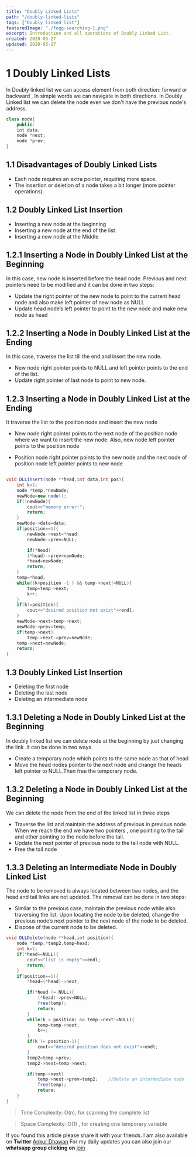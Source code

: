 ```yaml
---
title: "Doubly Linked Lists"
path: "/doubly-linked-lists"
tags: ["Doubly linked list"]
featuredImage: "./fogg-searching-1.png"
excerpt: Introduction and all operations of Doubly Linked List.
created: 2020-05-27
updated: 2020-05-27
---
```


# 1 Doubly Linked Lists
In Doubly linked list we can access element from both direction: forward or backward , In simple words we can navigate in both directions.
In Doubly Linked list we can delete the node even we don't have the previous node's address.

```java
class node{
    public:
    int data;
    node *next;
    node *prev;
}
``` 
## 1.1 Disadvantages of Doubly Linked Lists
*  Each	node	requires	an	extra	pointer,	requiring	more	space.
*  The	insertion	or	deletion	of	a	node	takes	a	bit	longer	(more	pointer	operations).


## 1.2 Doubly Linked List Insertion

* Inserting a new node at the beginning
* Inserting a new node at the end of the list 
* Inserting a new node at the Middle

## 1.2.1 Inserting a Node in Doubly Linked List at the Beginning

In	this	case,	new	node	is	inserted	before	the	head	node.	Previous	and	next	pointers	need	to	be modified	and	it	can	be	done	in	two	steps:
*  Update	the	right	pointer	of	the	new	node	to	point	to	the	current	head	node	and	also	make	left	pointer	of	new	node	as	NULL
* Update	head	node’s	left	pointer	to	point	to	the	new	node	and	make	new	node	as head

## 1.2.2 Inserting a Node in Doubly Linked List at the Ending

In	this	case,	traverse	the	list	till	the	end	and	insert	the	new	node. 
* New	node	right	pointer	points	to	NULL	and	left	pointer	points	to	the	end	of	the	list.
* Update	right	pointer	of	last	node	to	point	to	new	node.

## 1.2.3 Inserting a Node in Doubly Linked List at the Ending

It traverse	the	list	to	the	position	node	and	insert	the	new	node

* New	node	right	pointer	points	to	the	next	node	of	the	position	node	where	we	want to	insert	the	new	node.	Also,	new	node	left	pointer	points	to	the	position	node

*  Position	node	right	pointer	points	to	the	new	node	and	the	next	node	of	position	node left	pointer	points	to	new	node

```java

void DLLinsert(node **head,int data,int pos){
    int k=1;
    node *temp,*newNode;
    newNode=new node();
    if(!newNode){
        cout<<"memory errer!";
        return;
    }
    newNode->data=data;
    if(position==1){
        newNode->next=*head;
        newNode->prev=NULL;

        if(*head)
        (*head)->prev=newNode;
        *head=newNode;
        return;
    }
    temp=*head;
    while((k<position -1 ) && temp->next!=NULL){
        temp=temp->next;
        k++;
    }
    if(k!=position){
        cout<<"desired position not exist"<<endl;
    }
    newNode->next=temp->next;
    newNode->prev=temp;
    if(temp->next)
        temp->next->prev=newNode;
    temp->next=newNode;
    return;
}
```

## 1.3 Doubly Linked List Insertion

* Deleting	the	first	node 
* Deleting	the	last	node 
* Deleting	an	intermediate	node

## 1.3.1 Deleting a Node in Doubly Linked List at the Beginning

In doubly linked list we can delete node at the beginning by just changing the link .It can be done in two ways
* Create a temporary node which points to the same node as that of head
* Move the head nodes pointer to the next node and change the heads left pointer to NULL.Then free the temporary node.

## 1.3.2 Deleting a Node in Doubly Linked List at the Beginning

We can delete the node from the end of the linked list in three steps
* Traverse the list and maintain the address of previous in previous node. When we reach the end we have two pointers , one pointing to the tail and other pointing to the node before the tail.
* Update the next pointer of previous node to the tail node with NULL.
* Free the tail node

## 1.3.3 Deleting an Intermediate Node in Doubly Linked List 

The	node	to	be	removed	is	always	located	between	two	nodes,	and	the	head	and	tail links	are	not	updated.	The	removal	can	be	done	in	two	steps:
* Similar	to	the	previous	case,	maintain	the	previous	node	while	also	traversing	the list.	Upon	locating	the	node	to	be	deleted,	change	the	previous	node’s	next	pointer to	the	next	node	of	the	node	to	be	deleted.
* Dispose	of	the	current	node	to	be	deleted.

```java
void DLLDelete(node **head,int position){
    node *temp,*temp2,temp=head;
    int k=1;
    if(*head==NULL){
        cout<<"list is empty"<<endl;
        return;
    }
    if(position==1){
        *head=(*head)->next;

        if(*head != NULL){
            (*head)->prev=NULL;
            free(temp);
            return;
        }
        while(k < position) && temp->next!=NULL){
            temp=temp->next;
            k++;
        }
        if(k != position-1){
            cout<<"desired position does not exist"<<endl;
        }
        temp2=temp->prev;
        temp2->next=temp->next;

        if(temp->next)
            temp->next->prev=temp2;    //Delete an intermediate node
            free(temp);
            return;
    }
}
```
>Time Complexity: O(n), for	scanning	the	complete	list

>Space Complexity: O(1) , for	creating	one	temporary	variable


If you found this article please share it with your friends. I am also available on **Twitter** [Ankur Dhawan](https://twitter.com/AnkurDh86416728) 
For my daily updates you can also join our **whatsapp group clicking on** [join](https://chat.whatsapp.com/KTmCktGLllxDU7DgtLVcu7)